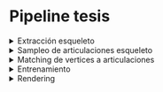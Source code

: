 # Pipeline tesis

<details>
    <summary>Extracción esqueleto</summary>

Malla original             |  Esqueleto extraido
:-------------------------:|:-------------------------:
<img src="resources/mesh.png" height="400">|<img src="resources/skeleton.png" height="400">

    Logramos realizar la extracción utilizando el método implementado en CGAL.
  
</details>

<details>
    <summary>Sampleo de articulaciones esqueleto</summary>

Esqueleto original         |  Articulaciones sampleadas
:-------------------------:|:-------------------------:
<img src="resources/skeleton.png" height="400">|<img src="resources/sampleo.png" height="400">

    Pienso samplear utilizando el método que ya implementé que tiene en cuenta la curvatura y el largo de cada curva.
  
</details>

<details>
    <summary>Matching de vertices a articulaciones</summary>

Articulaciones sampleadas  |  Matching
:-------------------------:|:-------------------------:
<img src="resources/sampleo.png" height="400">|<img src="resources/matching.png" height="400">

    En primera instancia pienso simplemente utilizar los vértices más cercanos dentro de algún rango.
    Esto sin dudas que trae problemas (ejemplo hombro). Habrá que ver si son muy graves
  
</details>

<details>
    <summary>Entrenamiento</summary>

    Ya lo pude hacer para una unica curva. Faltaría ver como hacer cuando tenemos multiples curvas.
    Posibles ideas son:
        - Agregar más parametros intrínsecos.
        - Agregar selectores de curvas.
  
</details>

<details>
    <summary>Rendering</summary>

    Posiblemente el desafio más grande.
    Esta bueno que como primer intento alcanza con usar marching cubes como en la demo chiquita que hice.
    Es un problema que no esta resuelto a nivel de una única malla y nuestro desarrollo solo complica las cosas. Así que creo que quedará para otro trabajo optimizar y lograr renders pro que utilicen ray marching o cosas por el estilo.
  
</details>
